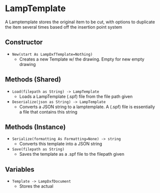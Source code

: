# LampTemplate
A Lamptemplate stores the original item to be cut, with options to duplicate
the item several times based off the insertion point system
## Constructor
- `New(start As LampDxfTemplate=Nothing)`
  - Creates a new Template w/ the drawing. Empty for new empty drawing
## Methods (Shared)
- `Load(filepath as String) -> LampTemplate`
  - Loads a LampTemplate (.spf) file from the file path given
- `Deserialize(json as String) -> LampTemplate`
  - Converts a JSON string to a lamptemplate. A (.spf) file is essentially a file
  that contains this string

## Methods (Instance)
- `Serialize(formatting As Formatting=None) -> string`
  - Converts this template into a JSON string
- `Save(filepath as String)`
  - Saves the template as a .spf file to the filepath given


## Variables
- `Template -> LampDxfDocument`
  - Stores the actual
